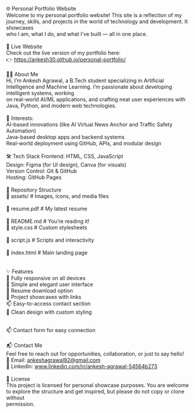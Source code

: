 🌐 Personal Portfolio Website
<br>
Welcome to my personal portfolio website! This site is a reflection of my journey, skills, and projects in the world of technology and development. It showcases
<br>
who I am, what I do, and what I’ve built — all in one place.
<br>
<br>
🚀 Live Website
<br>
Check out the live version of my portfolio here:
<br>
👉 https://ankesh30.github.io/personal-portfolio/
<br>
<br>
🧑‍💻 About Me
<br>
Hi, I’m Ankesh Agrawal, a B.Tech student specializing in Artificial Intelligence and Machine Learning. I’m passionate about developing intelligent systems, working
<br>
on real-world AI/ML applications, and crafting neat user experiences with Java, Python, and modern web technologies.
<br>
<br>
🧠 Interests:
<br>
AI-based innovations (like AI Virtual News Anchor and Traffic Safety Automation)
<br>
Java-based desktop apps and backend systems
<br>
Real-world deployment using GitHub, APIs, and modular design
<br>
<br>
🛠️ Tech Stack
Frontend: HTML, CSS, JavaScript
<br>
Design: Figma (for UI design), Canva (for visuals)
<br>
Version Control: Git & GitHub
<br>
Hosting: GitHub Pages
<br>
<br>
📁 Repository Structure
<br>
📁 assets/          # Images, icons, and media files  
<br>
📄 resume.pdf       # My latest resume  
<br>
📄 README.md        # You’re reading it!
<br>
📄 style.css        # Custom stylesheets  
<br>
📄 script.js        # Scripts and interactivity  
<br>
📄 index.html       # Main landing page  
<br>
<br>
✨ Features
<br>
📱 Fully responsive on all devices
<br>
📌 Simple and elegant user interface
<br>
🧾 Resume download option
<br>
💼 Project showcases with links
<br>
📫 Easy-to-access contact section
<br>
🎨 Clean design with custom styling
<br>
<br>

📫 Contact form for easy connection
<br>
<br>
📬 Contact Me
<br>
Feel free to reach out for opportunities, collaboration, or just to say hello!
<br>
📧 Email: ankeshagrawal92@gmail.com
<br>
🔗 LinkedIn: www.linkedin.com/in/ankesh-agrawal-54564b273
<br>
<br>
📄 License
<br>
This project is licensed for personal showcase purposes. You are welcome to explore the structure and get inspired, but please do not copy or clone without 
<br>
permission.
